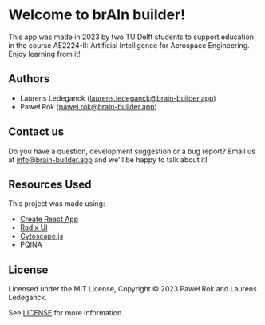 # Welcome to brAIn builder!

This app was made in 2023 by two TU Delft students to support education in the course AE2224-II: Artificial Intelligence for Aerospace Engineering. Enjoy learning from it!

## Authors

- Laurens Ledeganck ([laurens.ledeganck@brain-builder.app](mailto:laurens.ledeganck@brain-builder.app))
- Paweł Rok ([pawel.rok@brain-builder.app](mailto:pawel.rok@brain-builder.app))

## Contact us

Do you have a question, development suggestion or a bug report? Email us at [info@brain-builder.app](mailto:info@brain-builder.app) and we'll be happy to talk about it!

## Resources Used

This project was made using:
- [Create React App](https://github.com/facebook/create-react-app)
- [Radix UI](https://www.radix-ui.com/)
- [Cytoscape.js](https://js.cytoscape.org/)
- [PQINA](https://pqina.nl)

## License

Licensed under the MIT License, Copyright © 2023 Paweł Rok and Laurens Ledeganck.

See [LICENSE](https://github.com/Pawel024/brain-builder/blob/django_app/LICENSE) for more information.